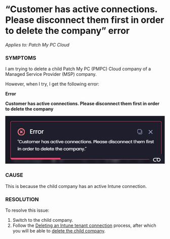 # “Customer has active connections. Please disconnect them first in order to delete the company” error

_Applies to: Patch My PC Cloud_

### SYMPTOMS

I am trying to delete a child Patch My PC (PMPC) Cloud company of a Managed Service Provider (MSP) company.

However, when I try, I get the following error:

**Error**

**Customer has active connections. Please disconnect them first in order to delete the company**

![“Customer has active connections. Please disconnect them first in order to delete the company” error](/_images/image-(374).png "“Customer has active connections. Please disconnect them first in order to delete the company” error")

### CAUSE

This is because the child company has an active Intune connection.

### RESOLUTION

To resolve this issue:

1. Switch to the child company.
2. Follow the [Deleting an Intune tenant connection](../../cloud-administration/manage-your-environments-in-cloud/manage-cloud-intune-tenants.md#deleting-an-intune-tenant-connection) process, after which you will be able to [delete the child company](../../managed-service-provider/managed-service-provider-administration/manage-msp-companies/remove-a-company-from-being-managed-cloud-msp.md#delete-a-child-company).